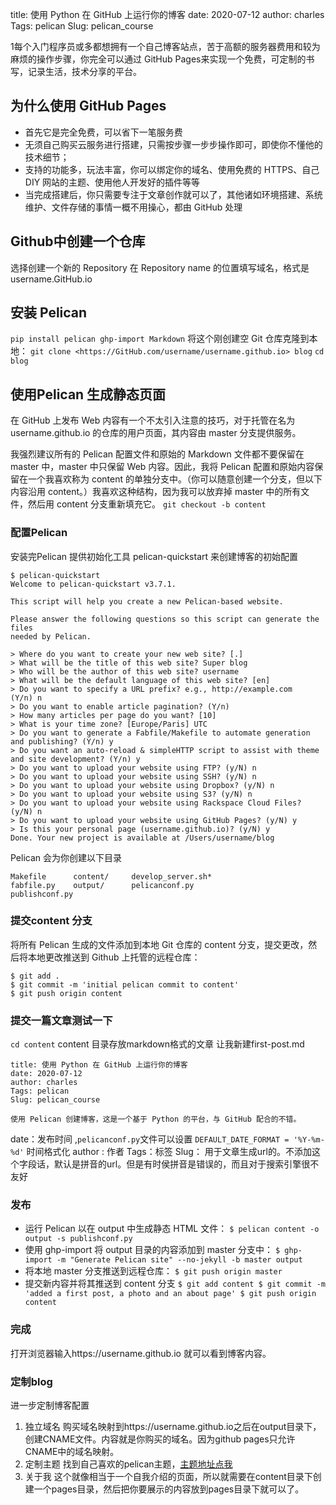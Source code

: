 title: 使用 Python 在 GitHub 上运行你的博客
date: 2020-07-12
author: charles
Tags: pelican
Slug: pelican_course


1每个入门程序员或多都想拥有一个自己博客站点，苦于高额的服务器费用和较为麻烦的操作步骤，你完全可以通过 GitHub Pages来实现一个免费，可定制的书写，记录生活，技术分享的平台。
## 为什么使用 GitHub Pages
- 首先它是完全免费，可以省下一笔服务费
- 无须自己购买云服务进行搭建，只需按步骤一步步操作即可，即使你不懂他的技术细节；
- 支持的功能多，玩法丰富，你可以绑定你的域名、使用免费的 HTTPS、自己 DIY 网站的主题、使用他人开发好的插件等等
- 当完成搭建后，你只需要专注于文章创作就可以了，其他诸如环境搭建、系统维护、文件存储的事情一概不用操心，都由 GitHub 处理
## Github中创建一个仓库
选择创建一个新的 Repository  在 Repository name 的位置填写域名，格式是 username.GitHub.io
## 安装 Pelican
`pip install pelican ghp-import Markdown`
将这个刚创建空 Git 仓库克隆到本地：
`git clone <https://GitHub.com/username/username.github.io> blog`
`cd blog`
## 使用Pelican 生成静态页面
在 GitHub 上发布 Web 内容有一个不太引入注意的技巧，对于托管在名为 username.github.io 的仓库的用户页面，其内容由 master 分支提供服务。

我强烈建议所有的 Pelican 配置文件和原始的 Markdown 文件都不要保留在 master 中，master 中只保留 Web 内容。因此，我将 Pelican 配置和原始内容保留在一个我喜欢称为 content 的单独分支中。（你可以随意创建一个分支，但以下内容沿用 content。）我喜欢这种结构，因为我可以放弃掉 master 中的所有文件，然后用 content 分支重新填充它。
`git checkout -b content`

### 配置Pelican
安装完Pelican 提供初始化工具 pelican-quickstart 来创建博客的初始配置
```
$ pelican-quickstart
Welcome to pelican-quickstart v3.7.1.

This script will help you create a new Pelican-based website.

Please answer the following questions so this script can generate the files
needed by Pelican.

> Where do you want to create your new web site? [.]  
> What will be the title of this web site? Super blog
> Who will be the author of this web site? username
> What will be the default language of this web site? [en]
> Do you want to specify a URL prefix? e.g., http://example.com   (Y/n) n
> Do you want to enable article pagination? (Y/n)
> How many articles per page do you want? [10]
> What is your time zone? [Europe/Paris] UTC
> Do you want to generate a Fabfile/Makefile to automate generation and publishing? (Y/n) y
> Do you want an auto-reload & simpleHTTP script to assist with theme and site development? (Y/n) y
> Do you want to upload your website using FTP? (y/N) n
> Do you want to upload your website using SSH? (y/N) n
> Do you want to upload your website using Dropbox? (y/N) n
> Do you want to upload your website using S3? (y/N) n
> Do you want to upload your website using Rackspace Cloud Files? (y/N) n
> Do you want to upload your website using GitHub Pages? (y/N) y
> Is this your personal page (username.github.io)? (y/N) y
Done. Your new project is available at /Users/username/blog
```
Pelican 会为你创建以下目录
```
Makefile      content/     develop_server.sh*
fabfile.py    output/      pelicanconf.py
publishconf.py
```
### 提交content 分支
将所有 Pelican 生成的文件添加到本地 Git 仓库的 content 分支，提交更改，然后将本地更改推送到 Github 上托管的远程仓库：
```
$ git add .
$ git commit -m 'initial pelican commit to content'
$ git push origin content
```
### 提交一篇文章测试一下
`cd content` content 目录存放markdown格式的文章
让我新建first-post.md
```
title: 使用 Python 在 GitHub 上运行你的博客
date: 2020-07-12
author: charles
Tags: pelican
Slug: pelican_course

使用 Pelican 创建博客，这是一个基于 Python 的平台，与 GitHub 配合的不错。
```
date：发布时间 ,`pelicanconf.py`文件可以设置 `DEFAULT_DATE_FORMAT = '%Y-%m-%d'` 时间格式化
author : 作者
Tags：标签
Slug： 用于文章生成url的。不添加这个字段话，默认是拼音的url。但是有时侯拼音是错误的，而且对于搜索引擎很不友好
### 发布
- 运行 Pelican 以在 output 中生成静态 HTML 文件：
`$ pelican content -o output -s publishconf.py`
- 使用 ghp-import 将 output 目录的内容添加到 master 分支中：
`$ ghp-import -m "Generate Pelican site" --no-jekyll -b master output`
- 将本地 master 分支推送到远程仓库：
`$ git push origin master`
- 提交新内容并将其推送到 content 分支
`$ git add content $ git commit -m 'added a first post, a photo and an about page' $ git push origin content`
### 完成
打开浏览器输入https://username.github.io 就可以看到博客内容。

### 定制blog
进一步定制博客配置
1. 独立域名 
购买域名映射到https://username.github.io之后在output目录下，创建CNAME文件。内容就是你购买的域名。因为github pages只允许CNAME中的域名映射。
2. 定制主题
找到自己喜欢的pelican主题，[主题地址点我](https://github.com/getpelican/pelican-themes)
3. 关于我
这个就像相当于一个自我介绍的页面，所以就需要在content目录下创建一个pages目录，然后把你要展示的内容放到pages目录下就可以了。
